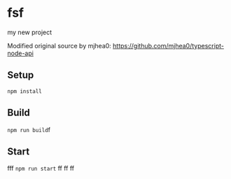 # fsf

my new project

Modified original source by mjhea0: https://github.com/mjhea0/typescript-node-api

## Setup

`npm install`

## Build

`npm run build`f

## Start
fff
`npm run start`
ff
ff
ff
